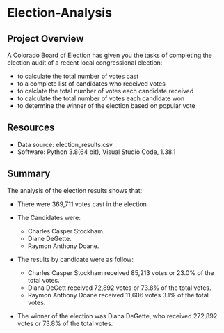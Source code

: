 # Election-Analysis

## Project Overview
A Colorado Board of Election has given you the tasks of completing the election audit of a recent local congressional election:
- to calculate the total number of votes cast
- to a complete list of candidates who received votes
- to calclate the total number of votes each candidate received
- to calculate the total number of votes each candidate won
- to determine the winner of the election based on popular vote

## Resources
- Data source: election_results.csv
- Software: Python 3.8(64 bit), Visual Studio Code, 1.38.1

## Summary
The analysis of the election results shows that:
- There were 369,711 votes cast in the election

- The Candidates were:
  - Charles Casper Stockham.
  - Diane DeGette.
  - Raymon Anthony Doane.

- The results by candidate were as follow:
  - Charles Casper Stockham received 85,213 votes or 23.0% of the total votes.
  - Diana DeGett received 72,892 votes or 73.8% of the total votes.
  - Raymon Anthony Doane received 11,606 votes 3.1% of the total votes.

- The winner of the election was Diana DeGette, who received 272,892 votes or 73.8% of the total votes.
